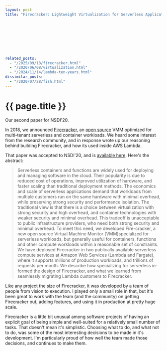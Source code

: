 ```yaml
---
layout: post
title: "Firecracker: Lightweight Virtualization for Serverless Applications"









related_posts:
  - "/2025/09/18/firecracker.html"
  - "/2020/06/08/virtualization.html"
  - "/2024/11/14/lambda-ten-years.html"
dissimilar_posts:
  - "/2020/07/28/fish.html"
---
```

{{ page.title }}
================

<p class="meta">Our second paper for NSDI'20.</p>

In 2018, we announced [Firecracker](https://firecracker-microvm.github.io/), an [open source](https://github.com/firecracker-microvm/firecracker) VMM optimized for multi-tenant serverless and container workloads. We heard some interest from the research community, and in response wrote up our reasoning behind building Firecracker, and how its used inside AWS Lambda.

That paper was accepted to NSDI'20, and is [available here](https://www.amazon.science/publications/firecracker-lightweight-virtualization-for-serverless-applications). Here's the abstract:

> Serverless containers and functions are widely used for deploying and managing software in the cloud. Their popularity is due to reduced cost of operations, improved utilization of hardware, and faster scaling than traditional deployment methods. The economics and scale of serverless applications demand that workloads from multiple customers run on the same hardware with minimal overhead, while preserving strong security and performance isolation. The traditional view is that there is a choice between virtualization with strong security and high overhead, and container technologies with weaker security and minimal overhead. This tradeoff is unacceptable to public infrastructure providers, who need both strong security and minimal overhead. To meet this need, we developed Fire-cracker, a new open source Virtual Machine Monitor (VMM)specialized for serverless workloads, but generally useful for containers, functions and other compute workloads within a reasonable set of constraints. We have deployed Firecracker in two publically available serverless compute services at Amazon Web Services (Lambda and Fargate), where it supports millions of production workloads, and trillions of requests per month. We describe how specializing for serverless in-formed the design of Firecracker, and what we learned from seamlessly migrating Lambda customers to Firecracker.

Like any project the size of Firecracker, it was developed by a team of people from vision to execution. I played only a small role in that, but it's been great to work with the team (and the community) on getting Firecracker out, adding features, and using it in production at pretty huge scale.

Firecracker is a little bit unusual among software projects of having an explicit goal of being simple and well-suited for a relatively small number of tasks. That doesn't mean it's simplistic. Choosing what to do, and what not to do, was some of the most interesting decisions to be made in it's development. I'm particularly proud of how well the team made those decisions, and continues to make them.